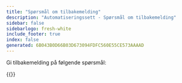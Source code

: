 ```yaml
---
title: "Spørsmål om tilbakemelding"
description: "Automatiseringssett - Spørsmål om tilbakemelding"
sidebar: false
sidebarlogo: fresh-white
include_footer: true
index: false
generated: 6B043B0D66B03D673094FDFC560E55CE573AAAAD
---
```


Gi tilbakemelding på følgende spørsmål:

{{<questions name="/content/nb/feedback.json" completed="Takk for at du fullførte spørsmål" showNavigationButtons="false" locale="nb">}}
